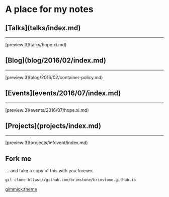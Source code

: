 A place for my notes
====================

<div class="row"><div class="col-md-6"><h2>[Talks](talks/index.md)</h2><hr>
[preview:3](talks/hope.xi.md)
</div><div class="col-md-6"><h2>[Blog](blog/2016/02/index.md)</h2><hr>
[preview:3](blog/2016/02/container-policy.md)
</div></div>
<div class="row"><div class="col-md-6"><h2>[Events](events/2016/07/index.md)</h2><hr>
[preview:3](events/2016/07/hope.xi.md)
</div><div class="col-md-6"><h2>[Projects](projects/index.md)</h2><hr>
[preview:3](projects/infovent/index.md)
</div></div>

Fork me
-------

... and take a copy of this with you forever.

	git clone https://github.com/brimstone/brimstone.github.io

[gimmick:theme](readable)
